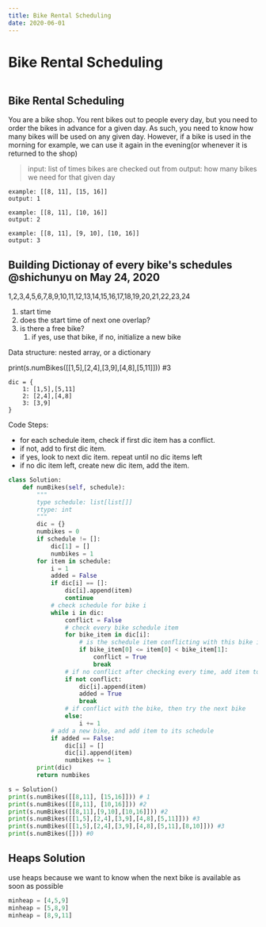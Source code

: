 ```yaml
---
title: Bike Rental Scheduling
date: 2020-06-01
---
```

# Bike Rental Scheduling

```toc
```
## Bike Rental Scheduling

You are a bike shop. You rent bikes out to people every day, but you need to order the bikes in advance for a given day. As such, you need to know how many bikes will be used on any given day. However, if a bike is used in the morning for example, we can use it again in the evening\(or whenever it is returned to the shop\)

> input: list of times bikes are checked out from output: how many bikes we need for that given day

```text
example: [[8, 11], [15, 16]]
output: 1

example: [[8, 11], [10, 16]]
output: 2

example: [[8, 11], [9, 10], [10, 16]]
output: 3
```

## Building Dictionay of every bike's schedules @shichunyu on May 24, 2020

1,2,3,4,5,6,7,8,9,10,11,12,13,14,15,16,17,18,19,20,21,22,23,24

1. start time
2. does the start time of next one overlap? 
3. is there a free bike? 
   1. if yes, use that bike, if no, initialize a new bike

Data structure: nested array, or a dictionary

print\(s.numBikes\(\[\[1,5\],\[2,4\],\[3,9\],\[4,8\],\[5,11\]\]\)\) \#3

```text
dic = {
    1: [1,5],[5,11]
    2: [2,4],[4,8]
    3: [3,9]
}
```

Code Steps:

* for each schedule item, check if first dic item has a conflict.
* if not, add to first dic item.
* if yes, look to next dic item. repeat until no dic items left
* if no dic item left, create new dic item, add the item.

```python
class Solution:
    def numBikes(self, schedule):
        """
        type schedule: list[list[]]
        rtype: int 
        """
        dic = {}
        numbikes = 0
        if schedule != []:
            dic[1] = []
            numbikes = 1
        for item in schedule:
            i = 1
            added = False
            if dic[i] == []:
                dic[i].append(item)
                continue
            # check schedule for bike i
            while i in dic:
                conflict = False
                # check every bike schedule item
                for bike_item in dic[i]:
                    # is the schedule item conflicting with this bike i's schedule item j
                    if bike_item[0] <= item[0] < bike_item[1]:
                        conflict = True
                        break
                # if no conflict after checking every time, add item to bike i's schedule
                if not conflict:
                    dic[i].append(item)
                    added = True
                    break
                # if conflict with the bike, then try the next bike
                else:
                    i += 1
            # add a new bike, and add item to its schedule
            if added == False:
                dic[i] = []
                dic[i].append(item)
                numbikes += 1
        print(dic)
        return numbikes

s = Solution()
print(s.numBikes([[8,11], [15,16]])) # 1
print(s.numBikes([[8,11], [10,16]])) #2
print(s.numBikes([[8,11],[9,10],[10,16]])) #2
print(s.numBikes([[1,5],[2,4],[3,9],[4,8],[5,11]])) #3
print(s.numBikes([[1,5],[2,4],[3,9],[4,8],[5,11],[8,10]])) #3
print(s.numBikes([])) #0
```

## Heaps Solution

use heaps because we want to know when the next bike is available as soon as possible

```python
minheap = [4,5,9]
minheap = [5,8,9]
minheap = [8,9,11]
```

